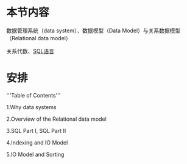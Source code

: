 # 本节内容

数据管理系统（data system）、数据模型（Data Model）与关系数据模型（Relational data model）

关系代数、[SQL语言](https://www.w3school.com.cn/sql/sql_syntax.asp)

# 安排 

'''Table of Contents'''
 
 1.Why data systems
 
 2.Overview of the Relational data model
 
 3.SQL Part I, SQL Part II 
 
 4.Indexing and IO Model
 
 5.IO Model and Sorting
